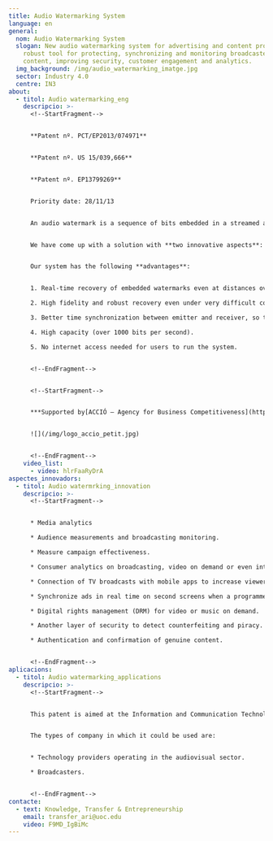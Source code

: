 ```yaml
---
title: Audio Watermarking System
language: en
general:
  nom: Audio Watermarking System
  slogan: New audio watermarking system for advertising and content protection. A
    robust tool for protecting, synchronizing and monitoring broadcasted
    content, improving security, customer engagement and analytics.
  img_background: /img/audio_watermarking_imatge.jpg
  sector: Industry 4.0
  centre: IN3
about:
  - titol: Audio watermarking_eng
    descripcio: >-
      <!--StartFragment-->


      **Patent nº. PCT/EP2013/074971**  


      **Patent nº. US 15/039,666** 


      **Patent nº. EP13799269**


      Priority date: 28/11/13


      An audio watermark is a sequence of bits embedded in a streamed audio signal (TV, radio or internet). They are imperceptible to the human senses and are only picked up by devices such as smartphones or tablets. A watermark contains unique identifiers of both the portion of the audio from which the mark was extracted and the distribution source to which the content can be credited.


      We have come up with a solution with **two innovative aspects**: first, the use of the Fourier domain, and second, the use of the time and frequency domains during the embedding.


      Our system has the following **advantages**:


      1. Real-time recovery of embedded watermarks even at distances over 6 metres from the audio transmitter (other state-of-the-art applications can only recover at distances up to 1.5 metres).

      2. High fidelity and robust recovery even under very difficult conditions, overcoming broadcasting distortions and background noise.

      3. Better time synchronization between emitter and receiver, so the hidden content reaches its target at the right time.

      4. High capacity (over 1000 bits per second).

      5. No internet access needed for users to run the system.


      <!--EndFragment-->


      <!--StartFragment-->


      ***Supported by[ACCIÓ – Agency for Business Competitiveness](http://catalonia.com/)***


      ![](/img/logo_accio_petit.jpg)


      <!--EndFragment-->
    video_list:
      - video: hlrFaaRyDrA
aspectes_innovadors:
  - titol: Audio watermrking_innovation
    descripcio: >-
      <!--StartFragment-->


      * Media analytics 

      * Audience measurements and broadcasting monitoring. 

      * Measure campaign effectiveness. 

      * Consumer analytics on broadcasting, video on demand or even internet distribution. TV advertising 

      * Connection of TV broadcasts with mobile apps to increase viewer engagement. 

      * Synchronize ads in real time on second screens when a programme or ad is on air. Digital security 

      * Digital rights management (DRM) for video or music on demand. 

      * Another layer of security to detect counterfeiting and piracy. 

      * Authentication and confirmation of genuine content.


      <!--EndFragment-->
aplicacions:
  - titol: Audio watermarking_applications
    descripcio: >-
      <!--StartFragment-->


      This patent is aimed at the Information and Communication Technology sector. 


      The types of company in which it could be used are: 


      * Technology providers operating in the audiovisual sector. 

      * Broadcasters.


      <!--EndFragment-->
contacte:
  - text: Knowledge, Transfer & Entrepreneurship
    email: transfer_ari@uoc.edu
    video: F9MD_IgBiMc
---
```

